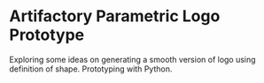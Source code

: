 # Artifactory Parametric Logo Prototype

Exploring some ideas on generating a smooth version of 
logo using definition of shape. Prototyping with Python.

